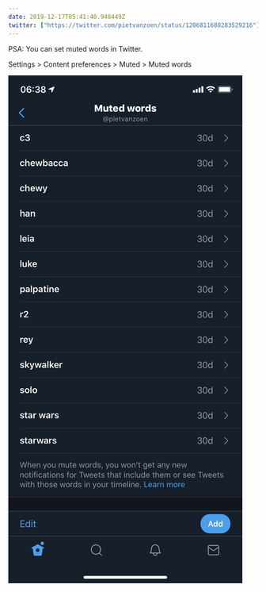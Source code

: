 ```yaml
---
date: 2019-12-17T05:41:40.948449Z
twitter: ["https://twitter.com/pietvanzoen/status/1206811680283529216"]
---
```

PSA: You can set muted words in Twitter. 

Settings > Content preferences > Muted > Muted words

![](/media/3324D907-8635-4A46-B7B8-12CF266C2CD6.png)
